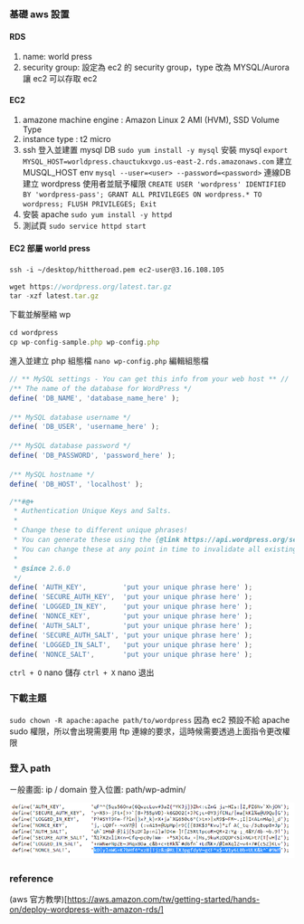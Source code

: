 ### 基礎 aws 設置
#### RDS
1. name: world press
2. security group: 設定為 ec2 的 security group，type 改為 MYSQL/Aurora
讓 ec2 可以存取 ec2

#### EC2
1. amazone machine engine : Amazon Linux 2 AMI (HVM), SSD Volume Type
2. instance type : t2 micro
3. ssh 登入並建置 mysql DB 
`sudo yum install -y mysql` 安裝 mysql
`export MYSQL_HOST=worldpress.chauctukxvgo.us-east-2.rds.amazonaws.com` 建立 MUSQL_HOST env
`mysql --user=<user> --password=<password>` 連線DB
建立 wordpress 使用者並賦予權限
`CREATE USER 'wordpress' IDENTIFIED BY 'wordpress-pass';
GRANT ALL PRIVILEGES ON wordpress.* TO wordpress;
FLUSH PRIVILEGES;
Exit`
4. 安裝 apache `sudo yum install -y httpd`
5. 測試頁 `sudo service httpd start`

#### EC2 部屬 world press
`ssh -i ~/desktop/hittheroad.pem ec2-user@3.16.108.105`
``` js
wget https://wordpress.org/latest.tar.gz
tar -xzf latest.tar.gz
``` 
下載並解壓縮 wp
``` js
cd wordpress
cp wp-config-sample.php wp-config.php
``` 
進入並建立 php 組態檔
`nano wp-config.php` 編輯組態檔
```js
// ** MySQL settings - You can get this info from your web host ** //
/** The name of the database for WordPress */
define( 'DB_NAME', 'database_name_here' );

/** MySQL database username */
define( 'DB_USER', 'username_here' );

/** MySQL database password */
define( 'DB_PASSWORD', 'password_here' );

/** MySQL hostname */
define( 'DB_HOST', 'localhost' );
```

```js
/**#@+
 * Authentication Unique Keys and Salts.
 *
 * Change these to different unique phrases!
 * You can generate these using the {@link https://api.wordpress.org/secret-key/1.1/salt/ WordPress.org secret-key service}
 * You can change these at any point in time to invalidate all existing cookies. This will force all users to have to log in again.
 *
 * @since 2.6.0
 */
define( 'AUTH_KEY',         'put your unique phrase here' );
define( 'SECURE_AUTH_KEY',  'put your unique phrase here' );
define( 'LOGGED_IN_KEY',    'put your unique phrase here' );
define( 'NONCE_KEY',        'put your unique phrase here' );
define( 'AUTH_SALT',        'put your unique phrase here' );
define( 'SECURE_AUTH_SALT', 'put your unique phrase here' );
define( 'LOGGED_IN_SALT',   'put your unique phrase here' );
define( 'NONCE_SALT',       'put your unique phrase here' );
```
`ctrl + O` nano 儲存
`ctrl + X` nano 退出

### 下載主題
`sudo chown -R apache:apache path/to/wordpress`
因為 ec2 預設不給 apache sudo 權限，所以會出現需要用 ftp 連線的要求，這時候需要透過上面指令更改權限

### 登入 path
ㄧ般畫面: ip / domain
登入位置: path/wp-admin/

![](Pasted%20image%2020210704005957.png)


### reference
(aws 官方教學)[https://aws.amazon.com/tw/getting-started/hands-on/deploy-wordpress-with-amazon-rds/]


